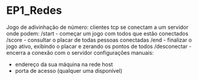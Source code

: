 # EP1_Redes
Jogo de adivinhação de número:
clientes tcp se conectam a um servidor onde podem:
  /start  -  começar um jogo com todos que estão conectados
  /score  -  consultar o placar de todas pessoas conectadas
  /end  -  finalizar o jogo ativo, exibindo o placar e zerando os pontos de todos
  /desconectar  -  encerra a conexão com o servidor
configurações manuais: 
  - endereço da sua máquina na rede host 
  - porta de acesso (qualquer uma disponível)
